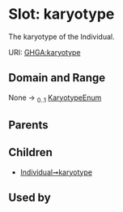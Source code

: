 
# Slot: karyotype


The karyotype of the Individual.

URI: [GHGA:karyotype](https://w3id.org/GHGA/karyotype)


## Domain and Range

None &#8594;  <sub>0..1</sub> [KaryotypeEnum](KaryotypeEnum.md)

## Parents


## Children

 *  [Individual➞karyotype](Individual_karyotype.md)

## Used by

